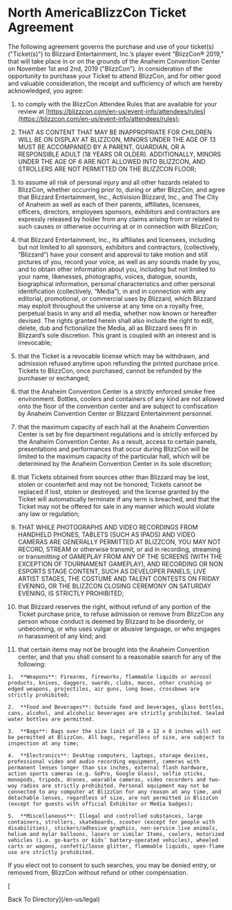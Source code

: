 North AmericaBlizzCon Ticket Agreement
======================================

The following agreement governs the purchase and use of your ticket(s) ("Ticket(s)") to Blizzard Entertainment, Inc.’s player event “BlizzCon® 2019,” that will take place in or on the grounds of the Anaheim Convention Center on November 1st and 2nd, 2019 ("BlizzCon"). In consideration of the opportunity to purchase your Ticket to attend BlizzCon, and for other good and valuable consideration, the receipt and sufficiency of which are hereby acknowledged, you agree:

1.  to comply with the BlizzCon Attendee Rules that are available for your review at [https://blizzcon.com/en-us/event-info/attendees/rules](https://blizzcon.com/en-us/event-info/attendees/rules);
    
2.  THAT AS CONTENT THAT MAY BE INAPPROPRIATE FOR CHILDREN WILL BE ON DISPLAY AT BLIZZCON, MINORS UNDER THE AGE OF 13 MUST BE ACCOMPANIED BY A PARENT, GUARDIAN, OR A RESPONSIBLE ADULT (18 YEARS OR OLDER). ADDITIONALLY, MINORS UNDER THE AGE OF 6 ARE NOT ALLOWED INTO BLIZZCON, AND STROLLERS ARE NOT PERMITTED ON THE BLIZZCON FLOOR;
    
3.  to assume all risk of personal injury and all other hazards related to BlizzCon, whether occurring prior to, during or after BlizzCon, and agree that Blizzard Entertainment, Inc., Activision Blizzard, Inc., and The City of Anaheim as well as each of their parents, affiliates, licensees, officers, directors, employees sponsors, exhibitors and contractors are expressly released by holder from any claims arising from or related to such causes or otherwise occurring at or in connection with BlizzCon;
    
4.  that Blizzard Entertainment, Inc., its affiliates and licensees, including but not limited to all sponsors, exhibitors and contractors, (collectively, “Blizzard”) have your consent and approval to take motion and still pictures of you, record your voice, as well as any sounds made by you, and to obtain other information about you, including but not limited to your name, likenesses, photographs, voices, dialogue, sounds, biographical information, personal characteristics and other personal identification (collectively, “Media”), in and in connection with any editorial, promotional, or commercial uses by Blizzard, which Blizzard may exploit throughout the universe at any time on a royalty free, perpetual basis in any and all media, whether now known or hereafter devised. The rights granted herein shall also include the right to edit, delete, dub and fictionalize the Media, all as Blizzard sees fit in Blizzard’s sole discretion. This grant is coupled with an interest and is irrevocable;
    
5.  that the Ticket is a revocable license which may be withdrawn, and admission refused anytime upon refunding the printed purchase price. Tickets to BlizzCon, once purchased, cannot be refunded by the purchaser or exchanged;
    
6.  that the Anaheim Convention Center is a strictly enforced smoke free environment. Bottles, coolers and containers of any kind are not allowed onto the floor of the convention center and are subject to confiscation by Anaheim Convention Center or Blizzard Entertainment personnel.
    
7.  that the maximum capacity of each hall at the Anaheim Convention Center is set by fire department regulations and is strictly enforced by the Anaheim Convention Center. As a result, access to certain panels, presentations and performances that occur during BlizzCon will be limited to the maximum capacity of the particular hall, which will be determined by the Anaheim Convention Center in its sole discretion;
    
8.  that Tickets obtained from sources other than Blizzard may be lost, stolen or counterfeit and may not be honored; Tickets cannot be replaced if lost, stolen or destroyed; and the license granted by the Ticket will automatically terminate if any term is breached, and that the Ticket may not be offered for sale in any manner which would violate any law or regulation;
    
9.  THAT WHILE PHOTOGRAPHS AND VIDEO RECORDINGS FROM HANDHELD PHONES, TABLETS (SUCH AS IPADS) AND VIDEO CAMERAS ARE GENERALLY PERMITTED AT BLIZZCON, YOU MAY NOT RECORD, STREAM or otherwise transmit, or aid in recording, streaming or transmitting of GAMEPLAY FROM ANY OF THE SCREENS (WITH THE EXCEPTION OF TOURNAMENT GAMEPLAY), AND RECORDING OR NON ESPORTS STAGE CONTENT, SUCH AS DEVELOPER PANELS, LIVE ARTIST STAGES, THE COSTUME AND TALENT CONTESTS ON FRIDAY EVENING, OR THE BLIZZCON CLOSING CEREMONY ON SATURDAY EVENING, IS STRICTLY PROHIBITED;
    
10.  that Blizzard reserves the right, without refund of any portion of the Ticket purchase price, to refuse admission or remove from BlizzCon any person whose conduct is deemed by Blizzard to be disorderly, or unbecoming, or who uses vulgar or abusive language, or who engages in harassment of any kind; and
    
11.  that certain items may not be brought into the Anaheim Convention center, and that you shall consent to a reasonable search for any of the following:
    
    1.  **Weapons**: Firearms, fireworks, flammable liquids or aerosol products, knives, daggers, swords, clubs, maces, other crushing or edged weapons, projectiles, air guns, long bows, crossbows are strictly prohibited;
        
    2.  **Food and Beverages**: Outside food and beverages, glass bottles, cans, alcohol, and alcoholic beverages are strictly prohibited. Sealed water bottles are permitted.
        
    3.  **Bags**: Bags over the size limit of 18 x 12 x 8 inches will not be permitted at BlizzCon. All bags, regardless of size, are subject to inspection at any time;
        
    4.  **Electronics**: Desktop computers, laptops, storage devices, professional video and audio recording equipment, cameras with permanent lenses longer than six inches, external flash hardware, action sports cameras (e.g. GoPro, Google Glass), selfie sticks, monopods, tripods, drones, wearable cameras, video recorders and two-way radios are strictly prohibited. Personal equipment may not be connected to any computer at BlizzCon for any reason at any time, and detachable lenses, regardless of size, are not permitted in BlizzCon (except for guests with official Exhibitor or Media badges);
        
    5.  **Miscellaneous**: Illegal and controlled substances, large containers, strollers, skateboards, scooter (except for people with disabilities), stickers/adhesive graphics, non-service live animals, helium and mylar balloons, lasers or similar Items, coolers, motorized vehicles (i.e. go-karts or kids’ battery-operated vehicles), wheeled carts or wagons, confetti/loose glitter, flammable liquids, open-flame use are strictly prohibited.
        

If you elect not to consent to such searches, you may be denied entry, or removed from, BlizzCon without refund or other compensation.

[

Back To Directory](/en-us/legal)